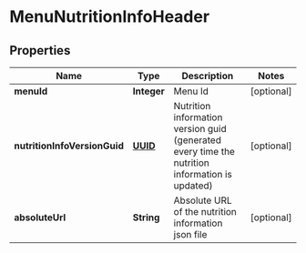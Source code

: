 
# MenuNutritionInfoHeader

## Properties
Name | Type | Description | Notes
------------ | ------------- | ------------- | -------------
**menuId** | **Integer** | Menu Id |  [optional]
**nutritionInfoVersionGuid** | [**UUID**](UUID.md) | Nutrition information version guid (generated every time the nutrition information is updated) |  [optional]
**absoluteUrl** | **String** | Absolute URL of the nutrition information json file |  [optional]



